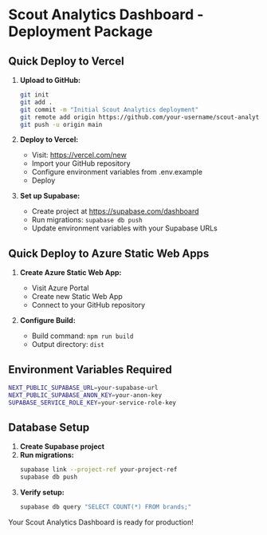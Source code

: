 # Scout Analytics Dashboard - Deployment Package

## Quick Deploy to Vercel

1. **Upload to GitHub:**
   ```bash
   git init
   git add .
   git commit -m "Initial Scout Analytics deployment"
   git remote add origin https://github.com/your-username/scout-analytics.git
   git push -u origin main
   ```

2. **Deploy to Vercel:**
   - Visit: https://vercel.com/new
   - Import your GitHub repository
   - Configure environment variables from .env.example
   - Deploy

3. **Set up Supabase:**
   - Create project at https://supabase.com/dashboard
   - Run migrations: `supabase db push`
   - Update environment variables with your Supabase URLs

## Quick Deploy to Azure Static Web Apps

1. **Create Azure Static Web App:**
   - Visit Azure Portal
   - Create new Static Web App
   - Connect to your GitHub repository

2. **Configure Build:**
   - Build command: `npm run build`
   - Output directory: `dist`

## Environment Variables Required

```bash
NEXT_PUBLIC_SUPABASE_URL=your-supabase-url
NEXT_PUBLIC_SUPABASE_ANON_KEY=your-anon-key
SUPABASE_SERVICE_ROLE_KEY=your-service-role-key
```

## Database Setup

1. **Create Supabase project**
2. **Run migrations:**
   ```bash
   supabase link --project-ref your-project-ref
   supabase db push
   ```
3. **Verify setup:**
   ```bash
   supabase db query "SELECT COUNT(*) FROM brands;"
   ```

Your Scout Analytics Dashboard is ready for production!
